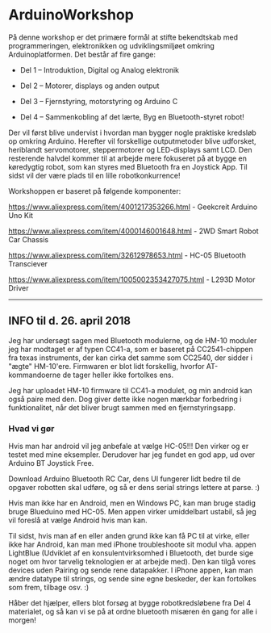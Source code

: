# ArduinoWorkshop
På denne workshop er det primære formål at stifte bekendtskab med programmeringen, elektronikken og udviklingsmiljøet omkring Arduinoplatformen. Det består af fire gange:

- Del 1 – Introduktion, Digital og Analog elektronik

- Del 2 – Motorer, displays og anden output

- Del 3 – Fjernstyring, motorstyring og Arduino C

- Del 4 – Sammenkobling af det lærte, Byg en Bluetooth-styret robot!

Der vil først blive undervist i hvordan man bygger nogle praktiske kredsløb op omkring Arduino. Herefter vil forskellige outputmetoder blive udforsket, heriblandt servomotorer, steppermotorer og LED-displays samt LCD.
Den resterende halvdel kommer til at arbejde mere fokuseret på at bygge en køredygtig robot, som kan styres med Bluetooth fra en Joystick App. Til sidst vil der være plads til en lille robotkonkurrence!

Workshoppen er baseret på følgende komponenter:

https://www.aliexpress.com/item/4001217353266.html - Geekcreit Arduino Uno Kit

https://www.aliexpress.com/item/4000146001648.html - 2WD Smart Robot Car Chassis

https://www.aliexpress.com/item/32612978653.html - HC-05 Bluetooth Transciever

https://www.aliexpress.com/item/1005002353427075.html - L293D Motor Driver

______________________________________________________________________________________

## INFO til d. 26. april 2018
Jeg har undersøgt sagen med Bluetooth modulerne, og de HM-10 moduler jeg har modtaget er af typen CC41-a, som er baseret på CC2541-chippen fra texas instruments, der kan cirka det samme som CC2540, der sidder i "ægte" HM-10'ere. Firmwaren er blot lidt forskellig, hvorfor AT-kommandoerne de tager heller ikke fortolkes ens.

Jeg har uploadet HM-10 firmware til CC41-a modulet, og min android kan også paire med den. Dog giver dette ikke nogen mærkbar forbedring i funktionalitet, når det bliver brugt sammen med en fjernstyringsapp.

### Hvad vi gør
Hvis man har android vil jeg anbefale at vælge HC-05!!!
Den virker og er testet med mine eksempler. Derudover har jeg fundet en god app, ud over Arduino BT Joystick Free.

Download Arduino Bluetooth RC Car, dens UI fungerer lidt bedre til de opgaver robotten skal udføre, og så er dens serial strings lettere at parse. :)

Hvis man ikke har en Android, men en Windows PC, kan man bruge stadig bruge Blueduino med HC-05. Men appen virker umiddelbart ustabil, så jeg vil foreslå at vælge Android hvis man kan.

Til sidst, hvis man af en eller anden grund ikke kan få PC til at virke, eller ikke har Android, kan man med iPhone troubleshoote sit modul vha. appen LightBlue (Udviklet af en konsulentvirksomhed i Bluetooth, det burde sige noget om hvor tarvelig teknologien er at arbejde med). Den kan tilgå vores devices uden Pairing og sende rene datapakker. I iPhone appen, kan man ændre datatype til strings, og sende sine egne beskeder, der kan fortolkes som frem, tilbage osv. :)

Håber det hjælper, ellers blot forsøg at bygge robotkredsløbene fra Del 4 materialet, og så kan vi se på at ordne bluetooth misæren én gang for alle i morgen!
